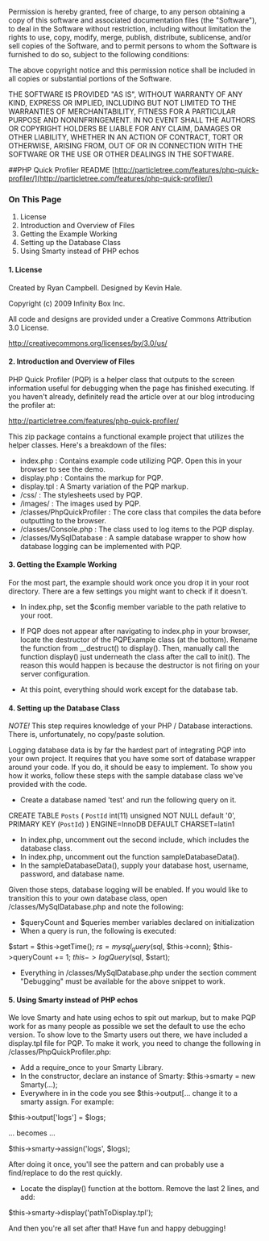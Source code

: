Permission is hereby granted, free of charge, to any person obtaining a copy
of this software and associated documentation files (the "Software"), to deal
in the Software without restriction, including without limitation the rights
to use, copy, modify, merge, publish, distribute, sublicense, and/or sell
copies of the Software, and to permit persons to whom the Software is
furnished to do so, subject to the following conditions:

The above copyright notice and this permission notice shall be included in
all copies or substantial portions of the Software.

THE SOFTWARE IS PROVIDED "AS IS", WITHOUT WARRANTY OF ANY KIND, EXPRESS OR
IMPLIED, INCLUDING BUT NOT LIMITED TO THE WARRANTIES OF MERCHANTABILITY,
FITNESS FOR A PARTICULAR PURPOSE AND NONINFRINGEMENT. IN NO EVENT SHALL THE
AUTHORS OR COPYRIGHT HOLDERS BE LIABLE FOR ANY CLAIM, DAMAGES OR OTHER
LIABILITY, WHETHER IN AN ACTION OF CONTRACT, TORT OR OTHERWISE, ARISING FROM,
OUT OF OR IN CONNECTION WITH THE SOFTWARE OR THE USE OR OTHER DEALINGS IN
THE SOFTWARE.

##PHP Quick Profiler README
[http://particletree.com/features/php-quick-profiler/](http://particletree.com/features/php-quick-profiler/)

### On This Page

1. License
2. Introduction and Overview of Files
3. Getting the Example Working
4. Setting up the Database Class
5. Using Smarty instead of PHP echos

#### 1. License

Created by Ryan Campbell. Designed by Kevin Hale.

Copyright (c) 2009 Infinity Box Inc.

All code and designs are provided under a
Creative Commons Attribution 3.0 License.

http://creativecommons.org/licenses/by/3.0/us/

#### 2. Introduction and Overview of Files

PHP Quick Profiler (PQP) is a helper class that outputs to the screen information 
useful for debugging when the page has finished executing. If you haven't already, 
definitely read the article over at our blog introducing the profiler at:

http://particletree.com/features/php-quick-profiler/

This zip package contains a functional example project that utilizes the helper classes.
Here's a breakdown of the files:

- index.php : Contains example code utilizing PQP. Open this in your browser to see the demo.
- display.php : Contains the markup for PQP.
- display.tpl : A Smarty variation of the PQP markup.
- /css/ : The stylesheets used by PQP.
- /images/ : The images used by PQP.
- /classes/PhpQuickProfiler : The core class that compiles the data before outputting to the browser.
- /classes/Console.php : The class used to log items to the PQP display.
- /classes/MySqlDatabase : A sample database wrapper to show how database logging can be implemented with PQP.

#### 3. Getting the Example Working

For the most part, the example should work once you drop it in your root directory. 
There are a few settings you might want to check if it doesn't.

- In index.php, set the $config member variable to the path relative to your root.

- If PQP does not appear after navigating to index.php in your browser, locate the destructor 
of the PQPExample class (at the bottom). Rename the function from __destruct() to display(). 
Then, manually call the function display() just underneath the class after the call to init(). 
The reason this would happen is because the destructor is not firing on your server configuration.

- At this point, everything should work except for the database tab.

#### 4. Setting up the Database Class

*NOTE!*
This step requires knowledge of your PHP / Database interactions. 
There is, unfortunately, no copy/paste solution.

Logging database data is by far the hardest part of integrating PQP into your own project. 
It requires that you have some sort of database wrapper around your code. If you do, it 
should be easy to implement. To show you how it works, follow these steps with the 
sample database class we've provided with the code.

- Create a database named 'test' and run the following query on it.

CREATE TABLE `Posts` (
  `PostId` int(11) unsigned NOT NULL default '0',
  PRIMARY KEY  (`PostId`)
) ENGINE=InnoDB DEFAULT CHARSET=latin1

- In index.php, uncomment out the second include, which includes the database class.
- In index.php, uncomment out the function sampleDatabaseData().
- In the sampleDatabaseData(), supply your database host, username, password, and database name.

Given those steps, database logging will be enabled. If you would like to transition this 
to your own database class, open /classes/MySqlDatabase.php and note the following:

- $queryCount and $queries member variables declared on initialization
- When a query is run, the following is executed:

$start = $this->getTime();
$rs = mysql_query($sql, $this->conn);
$this->queryCount += 1;
$this->logQuery($sql, $start);

- Everything in /classes/MySqlDatabase.php under the section comment "Debugging"
must be available for the above snippet to work.

#### 5. Using Smarty instead of PHP echos

We love Smarty and hate using echos to spit out markup, but to make PQP work for as many people 
as possible we set the default to use the echo version. To show love to the Smarty users out 
there, we have included a display.tpl file for PQP. To make it work, you need to change
the following in /classes/PhpQuickProfiler.php:

- Add a require_once to your Smarty Library.
- In the constructor, declare an instance of Smarty: $this->smarty = new Smarty(...);
- Everywhere in in the code you see $this->output[... change it to a smarty assign. For example:

$this->output['logs'] = $logs;

... becomes ...

$this->smarty->assign('logs', $logs);

After doing it once, you'll see the pattern and can probably use a find/replace to do the rest quickly.

- Locate the display() function at the bottom. Remove the last 2 lines, and add:

$this->smarty->display('pathToDisplay.tpl');

And then you're all set after that! Have fun and happy debugging!